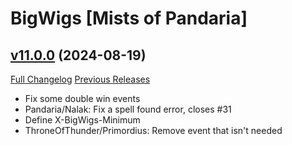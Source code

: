 # BigWigs [Mists of Pandaria]

## [v11.0.0](https://github.com/BigWigsMods/BigWigs_MistsOfPandaria/tree/v11.0.0) (2024-08-19)
[Full Changelog](https://github.com/BigWigsMods/BigWigs_MistsOfPandaria/compare/v10.2.10...v11.0.0) [Previous Releases](https://github.com/BigWigsMods/BigWigs_MistsOfPandaria/releases)

- Fix some double win events  
- Pandaria/Nalak: Fix a spell found error, closes #31  
- Define X-BigWigs-Minimum  
- ThroneOfThunder/Primordius: Remove event that isn't needed  
